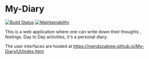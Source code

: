 # My-Diary

[![Build Status](https://travis-ci.com/mendozabree/My-Diary.svg?branch=develop)](https://travis-ci.com/mendozabree/My-Diary)
[![Maintainability](https://api.codeclimate.com/v1/badges/b244783690700c7ae422/maintainability)](https://codeclimate.com/github/mendozabree/My-Diary/maintainability)

This is a web application where one can write down their thoughts , feelings. Day to Day activities, it's a personal diary.

The user interfaces are hosted at https://mendozabree.github.io/My-Diary/UI/index.html

